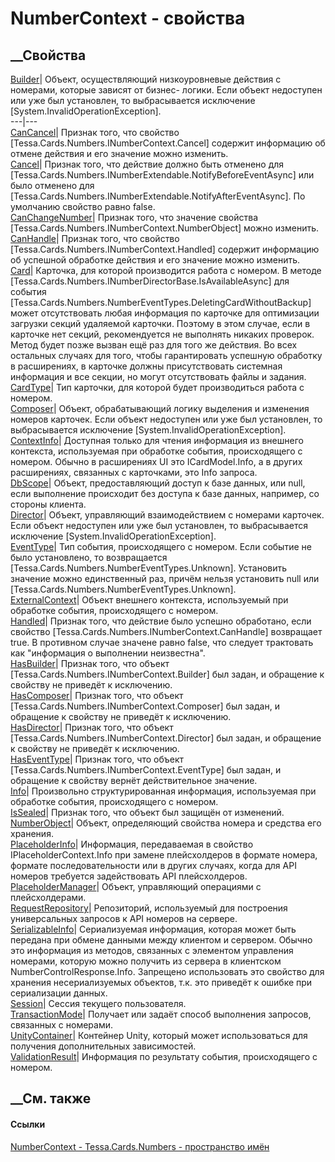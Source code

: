 # NumberContext - свойства
##  __Свойства
[Builder](P_Tessa_Cards_Numbers_NumberContext_Builder.htm)|  Объект,
осуществляющий низкоуровневые действия с номерами, которые зависят от бизнес-
логики. Если объект недоступен или уже был установлен, то выбрасывается
исключение [System.InvalidOperationException].  
---|---  
[CanCancel](P_Tessa_Cards_Numbers_NumberContext_CanCancel.htm)|  Признак того,
что свойство [Tessa.Cards.Numbers.INumberContext.Cancel] содержит информацию
об отмене действия и его значение можно изменить.  
[Cancel](P_Tessa_Cards_Numbers_NumberContext_Cancel.htm)|  Признак того, что
действие должно быть отменено для
[Tessa.Cards.Numbers.INumberExtendable.NotifyBeforeEventAsync] или было
отменено для [Tessa.Cards.Numbers.INumberExtendable.NotifyAfterEventAsync]. По
умолчанию свойство равно false.  
[CanChangeNumber](P_Tessa_Cards_Numbers_NumberContext_CanChangeNumber.htm)|
Признак того, что значение свойства
[Tessa.Cards.Numbers.INumberContext.NumberObject] можно изменить.  
[CanHandle](P_Tessa_Cards_Numbers_NumberContext_CanHandle.htm)|  Признак того,
что свойство [Tessa.Cards.Numbers.INumberContext.Handled] содержит информацию
об успешной обработке действия и его значение можно изменить.  
[Card](P_Tessa_Cards_Numbers_NumberContext_Card.htm)|
Карточка, для которой производится работа с номером.
В методе [Tessa.Cards.Numbers.INumberDirectorBase.IsAvailableAsync] для
события [Tessa.Cards.Numbers.NumberEventTypes.DeletingCardWithoutBackup] может
отсутствовать любая информация по карточке для оптимизации загрузки секций
удаляемой карточки. Поэтому в этом случае, если в карточке нет секций,
рекомендуется не выполнять никаких проверок. Метод будет позже вызван ещё раз
для того же действия.
Во всех остальных случаях для того, чтобы гарантировать успешную обработку в
расширениях, в карточке должны присутствовать системная информация и все
секции, но могут отсутствовать файлы и задания.  
[CardType](P_Tessa_Cards_Numbers_NumberContext_CardType.htm)| Тип карточки,
для которой будет производиться работа с номером.  
[Composer](P_Tessa_Cards_Numbers_NumberContext_Composer.htm)|  Объект,
обрабатывающий логику выделения и изменения номеров карточек. Если объект
недоступен или уже был установлен, то выбрасывается исключение
[System.InvalidOperationException].  
[ContextInfo](P_Tessa_Cards_Numbers_NumberContext_ContextInfo.htm)|  Доступная
только для чтения информация из внешнего контекста, используемая при обработке
события, происходящего с номером. Обычно в расширениях UI это ICardModel.Info,
а в других расширениях, связанных с карточками, это Info запроса.  
[DbScope](P_Tessa_Cards_Numbers_NumberContext_DbScope.htm)|  Объект,
предоставляющий доступ к базе данных, или null, если выполнение происходит без
доступа к базе данных, например, со стороны клиента.  
[Director](P_Tessa_Cards_Numbers_NumberContext_Director.htm)|  Объект,
управляющий взаимодействием с номерами карточек. Если объект недоступен или
уже был установлен, то выбрасывается исключение
[System.InvalidOperationException].  
[EventType](P_Tessa_Cards_Numbers_NumberContext_EventType.htm)|  Тип события,
происходящего с номером. Если событие не было установлено, то возвращается
[Tessa.Cards.Numbers.NumberEventTypes.Unknown]. Установить значение можно
единственный раз, причём нельзя установить null или
[Tessa.Cards.Numbers.NumberEventTypes.Unknown].  
[ExternalContext](P_Tessa_Cards_Numbers_NumberContext_ExternalContext.htm)|
Объект внешнего контекста, используемый при обработке события, происходящего с
номером.  
[Handled](P_Tessa_Cards_Numbers_NumberContext_Handled.htm)|  Признак того, что
действие было успешно обработано, если свойство
[Tessa.Cards.Numbers.INumberContext.CanHandle] возвращает true. В противном
случае значене равно false, что следует трактовать как "информация о
выполнении неизвестна".  
[HasBuilder](P_Tessa_Cards_Numbers_NumberContext_HasBuilder.htm)|  Признак
того, что объект [Tessa.Cards.Numbers.INumberContext.Builder] был задан, и
обращение к свойству не приведёт к исключению.  
[HasComposer](P_Tessa_Cards_Numbers_NumberContext_HasComposer.htm)|  Признак
того, что объект [Tessa.Cards.Numbers.INumberContext.Composer] был задан, и
обращение к свойству не приведёт к исключению.  
[HasDirector](P_Tessa_Cards_Numbers_NumberContext_HasDirector.htm)|  Признак
того, что объект [Tessa.Cards.Numbers.INumberContext.Director] был задан, и
обращение к свойству не приведёт к исключению.  
[HasEventType](P_Tessa_Cards_Numbers_NumberContext_HasEventType.htm)|  Признак
того, что объект [Tessa.Cards.Numbers.INumberContext.EventType] был задан, и
обращение к свойству вернёт действительное значение.  
[Info](P_Tessa_Cards_Numbers_NumberContext_Info.htm)|  Произвольно
структурированная информация, используемая при обработке события,
происходящего с номером.  
[IsSealed](P_Tessa_Cards_Numbers_NumberContext_IsSealed.htm)| Признак того,
что объект был защищён от изменений.  
[NumberObject](P_Tessa_Cards_Numbers_NumberContext_NumberObject.htm)| Объект,
определяющий свойства номера и средства его хранения.  
[PlaceholderInfo](P_Tessa_Cards_Numbers_NumberContext_PlaceholderInfo.htm)|
Информация, передаваемая в свойство IPlaceholderContext.Info при замене
плейсхолдеров в формате номера, формате последовательности или в других
случаях, когда для API номеров требуется задействовать API плейсхолдеров.  
[PlaceholderManager](P_Tessa_Cards_Numbers_NumberContext_PlaceholderManager.htm)|
Объект, управляющий операциями с плейсхолдерами.  
[RequestRepository](P_Tessa_Cards_Numbers_NumberContext_RequestRepository.htm)|
Репозиторий, используемый для построения универсальных запросов к API номеров
на сервере.  
[SerializableInfo](P_Tessa_Cards_Numbers_NumberContext_SerializableInfo.htm)|
Сериализуемая информация, которая может быть передана при обмене данными между
клиентом и сервером. Обычно это информация из методов, связанных с элементом
управления номерами, которую можно получить из сервера в клиентском
NumberControlResponse.Info. Запрещено использовать это свойство для хранения
несериализуемых объектов, т.к. это приведёт к ошибке при сериализации данных.  
[Session](P_Tessa_Cards_Numbers_NumberContext_Session.htm)| Сессия текущего
пользователя.  
[TransactionMode](P_Tessa_Cards_Numbers_NumberContext_TransactionMode.htm)|
Получает или задаёт способ выполнения запросов, связанных с номерами.  
[UnityContainer](P_Tessa_Cards_Numbers_NumberContext_UnityContainer.htm)|
Контейнер Unity, который может использоваться для получения дополнительных
зависимостей.  
[ValidationResult](P_Tessa_Cards_Numbers_NumberContext_ValidationResult.htm)|
Информация по результату события, происходящего с номером.  
##  __См. также
#### Ссылки
[NumberContext - ](T_Tessa_Cards_Numbers_NumberContext.htm)
[Tessa.Cards.Numbers - пространство имён](N_Tessa_Cards_Numbers.htm)
